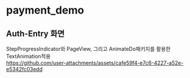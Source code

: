 # payment_demo

## Auth-Entry 화면
StepProgressIndicator와 PageView, 그리고 AnimateDo패키지를 활용한 TextAnimation적용<br>
https://github.com/user-attachments/assets/cafe59f4-e7c6-4227-a52e-e5342fc03edd

